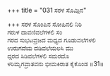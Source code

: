 +++
title = "031 ಸರಳ ಸೊಮ್ಪಿನ"

+++
ಸರಳ ಸೊಂಪಿನ ಸೋಹಿನಲಿ ನಿರಿ  
ಗರುಳ ದಾವಣಿವಲೆಗಳಲಿ ಸಂ  
ಗರದ ಸುಭಟವ್ರಜದ ಮಧ್ಯದ ಗೂಡುವಲೆಗಳಲಿ  
ಉರುಗದೆಯ ದಡಿವಲೆಯಲಸಿ ಮು  
ದ್ಗರದ ಸಿಡಿವಲೆಗಳಲಿ ಸಮರದೊ  
ಳರಿಮೃಗವ್ರಾತವನು ಭೀಮಕಿರಾತ ಕೈಕೊಂಡ     ॥31॥